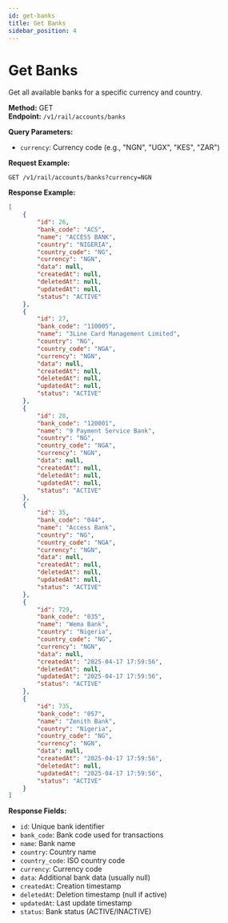 ```yaml
---
id: get-banks
title: Get Banks
sidebar_position: 4
---
```


# Get Banks

Get all available banks for a specific currency and country.

**Method:** GET  
**Endpoint:** `/v1/rail/accounts/banks`

**Query Parameters:**
- `currency`: Currency code (e.g., "NGN", "UGX", "KES", "ZAR")

**Request Example:**
```
GET /v1/rail/accounts/banks?currency=NGN
```

**Response Example:**
```json
[
    {
        "id": 26,
        "bank_code": "ACS",
        "name": "ACCESS BANK",
        "country": "NIGERIA",
        "country_code": "NG",
        "currency": "NGN",
        "data": null,
        "createdAt": null,
        "deletedAt": null,
        "updatedAt": null,
        "status": "ACTIVE"
    },
    {
        "id": 27,
        "bank_code": "110005",
        "name": "3Line Card Management Limited",
        "country": "NG",
        "country_code": "NGA",
        "currency": "NGN",
        "data": null,
        "createdAt": null,
        "deletedAt": null,
        "updatedAt": null,
        "status": "ACTIVE"
    },
    {
        "id": 28,
        "bank_code": "120001",
        "name": "9 Payment Service Bank",
        "country": "NG",
        "country_code": "NGA",
        "currency": "NGN",
        "data": null,
        "createdAt": null,
        "deletedAt": null,
        "updatedAt": null,
        "status": "ACTIVE"
    },
    {
        "id": 35,
        "bank_code": "044",
        "name": "Access Bank",
        "country": "NG",
        "country_code": "NGA",
        "currency": "NGN",
        "data": null,
        "createdAt": null,
        "deletedAt": null,
        "updatedAt": null,
        "status": "ACTIVE"
    },
    {
        "id": 729,
        "bank_code": "035",
        "name": "Wema Bank",
        "country": "Nigeria",
        "country_code": "NG",
        "currency": "NGN",
        "data": null,
        "createdAt": "2025-04-17 17:59:56",
        "deletedAt": null,
        "updatedAt": "2025-04-17 17:59:56",
        "status": "ACTIVE"
    },
    {
        "id": 735,
        "bank_code": "057",
        "name": "Zenith Bank",
        "country": "Nigeria",
        "country_code": "NG",
        "currency": "NGN",
        "data": null,
        "createdAt": "2025-04-17 17:59:56",
        "deletedAt": null,
        "updatedAt": "2025-04-17 17:59:56",
        "status": "ACTIVE"
    }
]
```

**Response Fields:**
- `id`: Unique bank identifier
- `bank_code`: Bank code used for transactions
- `name`: Bank name
- `country`: Country name
- `country_code`: ISO country code
- `currency`: Currency code
- `data`: Additional bank data (usually null)
- `createdAt`: Creation timestamp
- `deletedAt`: Deletion timestamp (null if active)
- `updatedAt`: Last update timestamp
- `status`: Bank status (ACTIVE/INACTIVE) 
